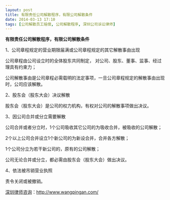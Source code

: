 ```yaml
---
layout: post
title: 有限责任公司解散程序，有限公司解散条件
date: 2014-03-13 17:10
tags: [公司解散员工赔偿, 公司解散程序, 深圳公司诉讼律师]
---
```

<strong>有限责任公司解散程序，有限公司解散条件</strong>

1、公司章程规定的营业期限届满或公司章程规定的其它解散事由出现

公司章程由公司设立时的全体股东共同制定， 对公司、股东、董事、监事、经过理具有约束力；

公司解散事由是公司章程必需载明的法定事项，一旦公司章程规定的解散事由出现时，公司应该解散。

2、股东会（股东大会）决议解散

股东会（股东大会）是公司的权力机构，有权对公司的解散事项做出决议。

3、因公司合并或分立需要解散

公司合并或者分立时，1个公司吸收其它公司的为吸收合并，被吸收的公司解散；

2个以上公司合并设立1个新公司的为新设合并，合并各方解散；

1个公司分立为若干新公司的，原有的公司解散；

公司无论合并或分立，都必需由股东会（股东大会）做出决议。

4、依法被吊销营业执照

责令关闭或被撤销。

<a href="http://www.wangpingan.com/">深圳律师咨询</a>：<a href="http://www.wangpingan.com/">http://www.wangpingan.com/</a>

